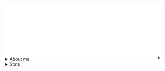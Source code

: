 <!-- Header -->
<img align="center" src="https://github.com/AlexRoman777/AlexRoman777/blob/stats/images/rain.svg" alt="Header" />

<!-- Footer -->
<img align="center" src="https://github.com/AlexRoman777/AlexRoman777/blob/stats/images/footer.svg" alt="Footer" />

<details>

<summary>About me  <img align="right" src="https://github.com/AlexRoman777/AlexRoman777/blob/stats/images/alex.png" alt="ME" width=2% /></summary>

```yaml
name: Alex Roman
education: DevOps Engineer @ Nackademin 🎓
located_in: Stockholm, Sweden 🇸🇪
jobs:
  Site Reliability Engineer:
    company: Extenda Retail
    duration: 2023 - Present

runs-on:
  - Coffee ☕️
  - Keto Diet 🥩
  - Linux 🐧
  - Kubernetes 🚢
  - Terraform 🏗️
  - Python 🐍
  - Bash 🐚
```

</details>

<details>

<summary>Stats  <img align="right" src="https://github.com/AlexRoman777/AlexRoman777/blob/stats/images/iso.svg" alt="ISO" width=2% /></summary>

<p align="center">
  <img src="https://github.com/AlexRoman777/AlexRoman777/blob/stats/images/iso.svg" alt="ISO" />

</details>

